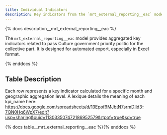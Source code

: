 ```yaml
---
title: Individual Indicators
description: Key indicators from the `mrt_external_reporting__eac` model.
---
```


{% docs description__mrt_external_reporting__eac %}

The `mrt_external_reporting__eac` model provides aggregated key indicators related to pass Culture government priority politic for the collective part.
It is designed for automated export, especially in Excel format.

{% enddocs %}

## Table Description

Each row represents a key indicator calculated for a specific month and geographic aggregation level.
A lexique details the meaning of each kpi_name here: https://docs.google.com/spreadsheets/d/13Epof9MJbtN7srmDIld3-7QN0Hq6WpX7/edit?usp=sharing&ouid=113033507472186952579&rtpof=true&sd=true

{% docs table__mrt_external_reporting__eac %}{% enddocs %}
